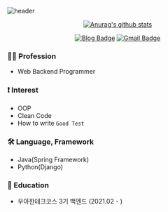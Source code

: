 ![header](https://capsule-render.vercel.app/api?type=waving&&color=0:EEFF00,50:e3272b,,100:a82da8&height=300&section=header&text=Hi,%20I'm%20Joy!&fontSize=90&fontColor=FFF)

<div align=center>

[![Anurag's github stats](https://github-readme-stats.vercel.app/api?username=joyykim&?count_private=true&show_icons=true&theme=vue)](https://github.com/anuraghazra/github-readme-stats)

[![Blog Badge](http://img.shields.io/badge/-Blog-blue?style=for-the-badge&logo=reason-studios&link=https://joyykim.tistory.com/)](https://joyykim.tistory.com/)
[![Gmail Badge](https://img.shields.io/badge/Gmail-d14836?style=for-the-badge&logo=Gmail&logoColor=white&link=mailto:kjw11077naver@gmail.com)](mailto:kjw11077naver@gmail.com)

</div>

### 👨‍💻 Profession
- Web Backend Programmer

### ❗️ Interest
- OOP
- Clean Code
- How to write `Good Test`

### 🛠 Language, Framework
- Java(Spring Framework)
- Python(Django)

### 🏫 Education
- 우아한테크코스 3기 백엔드 (2021.02 - )
